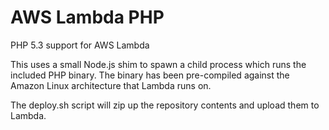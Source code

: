 # AWS Lambda PHP
PHP 5.3 support for AWS Lambda

This uses a small Node.js shim to spawn a child process which runs the included PHP binary.  The binary has been pre-compiled against the Amazon Linux architecture that Lambda runs on.

The deploy.sh script will zip up the repository contents and upload them to Lambda.  
